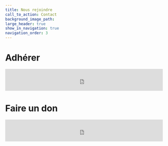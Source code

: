```yaml
---
title: Nous rejoindre
call_to_action: Contact
background_image_path:
large_header: true
show_in_navigation: true
navigation_order: 3
---
```




# Adhérer

<iframe id="haWidget" allowtransparency="true" src="https://www.helloasso.com/associations/collectif-interfacultaire-representant-les-externes-en-medecine/adhesions/adhesion/widget-bouton" style="width: 100%; height: 70px; border: none;"></iframe>

# Faire un don

<iframe id="haWidget" allowtransparency="true" src="https://www.helloasso.com/associations/collectif-interfacultaire-representant-les-externes-en-medecine/formulaires/1/widget-bouton" style="width: 100%; height: 70px; border: none;"></iframe>
